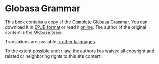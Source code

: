 # Globasa Grammar

This book contains a copy of the [Complete Globasa Grammar][oc-link].
You can download it in [EPUB format][epub-link] or read it [online][web-link].
The author of the original content is [the Globasa team][gb-link].

Translations are available [in other languages][all-link].

To the extent possible under law, the authors has waived all copyright and related or neighboring rights to this site content.

[epub-link]:Gramati_fe_Globasa_Mesi_2_Nyan_2025_Englisa.epub
[web-link]:https://salif.github.io/gramati-fe-globasa/eng/
[oc-link]:https://xwexi.globasa.net/eng/gramati
[gb-link]:https://globasa.net/
[all-link]:https://salif.github.io/gramati-fe-globasa/
